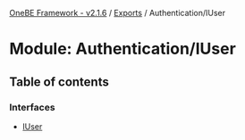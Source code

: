 [OneBE Framework - v2.1.6](../README.md) / [Exports](../modules.md) / Authentication/IUser

# Module: Authentication/IUser

## Table of contents

### Interfaces

- [IUser](../interfaces/Authentication_IUser.IUser.md)
